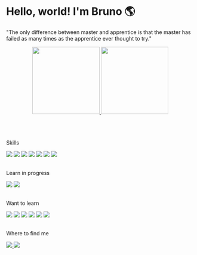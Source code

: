 # Hello, world! I'm Bruno 🌎

"The only difference between master and apprentice is that the master has failed as many times as the apprentice ever thought to try."
<br/>

<div align="center">
  <a href="https://github.com/brunoan99/brunoan99">
    <img height="180em" src="https://github-readme-stats.vercel.app/api?username=brunoan99&show_icons=true&count_private=true&theme=dracula" />
    <img height="180em" src="https://github-readme-stats.vercel.app/api/top-langs/?username=brunoan99&layout=compact&theme=dracula" />
  </a>
</div>
<br clear="left"/>
<br/>
<br/>

<div>
  <p>Skills</p>
  <img src="https://img.shields.io/badge/TypeScript-007ACC?style=for-the-badge&logo=typescript&logoColor=white">
  <img src="https://img.shields.io/badge/Jest-C21325?style=for-the-badge&logo=jest&logoColor=white">
  <img src="https://img.shields.io/badge/Express.js-000000?style=for-the-badge&logo=express&logoColor=white">
  <img src="https://img.shields.io/badge/PostgreSQL-316192?style=for-the-badge&logo=postgresql&logoColor=white">
  <img src="https://img.shields.io/badge/MongoDB-4EA94B?style=for-the-badge&logo=mongodb&logoColor=white">
  <img src="https://img.shields.io/badge/Prisma-3982CE?style=for-the-badge&logo=Prisma&logoColor=white">
  <img src="https://img.shields.io/badge/Docker-2CA5E0?style=for-the-badge&logo=docker&logoColor=white">
</div>
<br/>


<div>
  <p>Learn in progress</p>
  <img src="https://img.shields.io/badge/Go-00ADD8?style=for-the-badge&logo=go&logoColor=white">
  <img src="https://img.shields.io/badge/rabbitmq-%23FF6600.svg?&style=for-the-badge&logo=rabbitmq&logoColor=white">
</div>
<br/>


<div>
  <p>Want to learn</p>
  <img src="https://img.shields.io/badge/kubernetes-326ce5.svg?&style=for-the-badge&logo=kubernetes&logoColor=white">
  <img src="https://img.shields.io/badge/Nginx-009639?style=for-the-badge&logo=nginx&logoColor=white">
  <img src="https://img.shields.io/badge/Terraform-7B42BC?style=for-the-badge&logo=terraform&logoColor=white">
  <img src="https://img.shields.io/badge/redis-%23DD0031.svg?&style=for-the-badge&logo=redis&logoColor=white">
  <img src="https://img.shields.io/badge/Swagger-85EA2D?style=for-the-badge&logo=Swagger&logoColor=white">
  <img src="https://img.shields.io/badge/Jenkins-D24939?style=for-the-badge&logo=Jenkins&logoColor=white">
</div>
<br/>


<div>
  <p>Where to find me</p>
  <a href="brunoan99@gmail.com"> 
    <img src="https://img.shields.io/badge/Gmail-D14836?style=for-the-badge&logo=gmail&logoColor=white" />
  </a>
  <a href="https://www.linkedin.com/in/brunoandradedev/"> 
    <img src="https://img.shields.io/badge/LinkedIn-0077B5?style=for-the-badge&logo=linkedin&logoColor=white"/>
  </a>
</div>
<br/>
